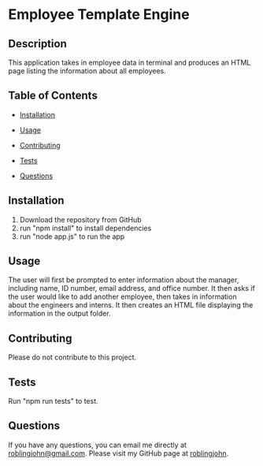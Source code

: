 
# Employee Template Engine

## Description
This application takes in employee data in terminal and produces an HTML page listing the information about all employees.

## Table of Contents
* [Installation](#installation)

* [Usage](#usage)

* [Contributing](#contributing)

* [Tests](#tests)

* [Questions](#questions)

## Installation
1. Download the repository from GitHub
2. run "npm install" to install dependencies
3. run "node app.js" to run the app

## Usage


The user will first be prompted to enter information about the manager, including name, ID number, email address, and office number. It then asks if the user would like to add another employee, then takes in information about the engineers and interns. It then creates an HTML file displaying the information in the output folder.

## Contributing
Please do not contribute to this project.

## Tests
Run "npm run tests" to test.

## Questions
If you have any questions, you can email me directly at roblingjohn@gmail.com. 
Please visit my GitHub page at [roblingjohn](http://github.com/roblingjohn).
        